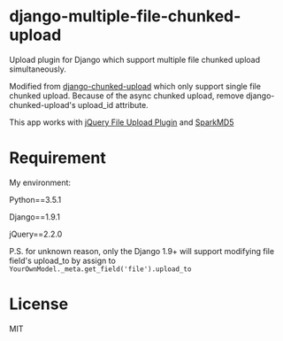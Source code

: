 # django-multiple-file-chunked-upload
Upload plugin for Django which support multiple file chunked upload simultaneously.

Modified from [django-chunked-upload](https://github.com/juliomalegria/django-chunked-upload) which only support single file chunked upload. Because of the async chunked upload, remove django-chunked-upload's upload_id attribute.

This app works with [jQuery File Upload Plugin](https://github.com/blueimp/jQuery-File-Upload) and [SparkMD5](https://github.com/satazor/js-spark-md5)

# Requirement
My environment:

Python==3.5.1

Django==1.9.1
 
jQuery==2.2.0

P.S. for unknown reason, only the Django 1.9+ will support modifying file field's upload_to by assign to `YourOwnModel._meta.get_field('file').upload_to`

# License
MIT